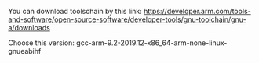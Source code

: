 You can download toolschain by this link:
https://developer.arm.com/tools-and-software/open-source-software/developer-tools/gnu-toolchain/gnu-a/downloads

Choose this version:
gcc-arm-9.2-2019.12-x86_64-arm-none-linux-gnueabihf
